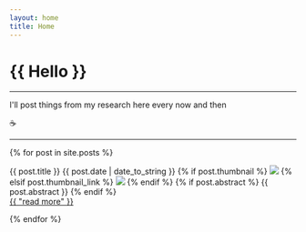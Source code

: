 ```yaml
---
layout: home
title: Home
---
```


<div class="page">
  <h1 class="page-title">{{ Hello }}</h1>

<hr/>

I'll post things from my research here every now and then

:coffee:


<hr>
<dl>
  {% for post in site.posts %}
    <p class="message">
    <span class="post-title">{{ post.title }}</span>
    <span class="post-date">{{ post.date | date_to_string }}</span>
    {% if post.thumbnail %}
      <img src="/img/{{ post.thumbnail }}" />
    {% elsif post.thumbnail_link %}
      <img src = "{{ post.thumbnail_link }}" />
    {% endif %}
    {% if post.abstract %}
    {{ post.abstract }}
    {% endif %}
    <br> <a href="{{ post.url }}">{{ "read more" }}</a>
  </p>
  {% endfor %}
</dl>


</div>
